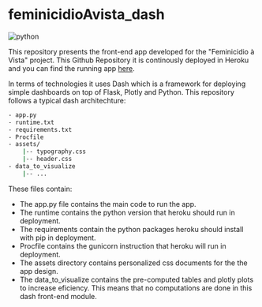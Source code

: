 # feminicidioAvista_dash
![python](https://imgur.com/9EcqYmU)

This repository presents the front-end app developed for the "Feminicidio à Vista" project.
This Github Repository it is continously deployed in Heroku and you can find the running app [here]( https://feminicidioavista.herokuapp.com/).

In terms of technologies it uses Dash which is a framework for deploying simple dashboards on top of Flask, Plotly and Python. This repository follows a typical dash architechture:


```bash
- app.py
- runtime.txt
- requirements.txt
- Procfile
- assets/
    |-- typography.css
    |-- header.css
- data_to_visualize
    |-- ... 
```
 
 These files contain:
 - The app.py file contains the main code to run the app.
 - The runtime contains the python version that heroku should run in deployment.
 - The requirements contain the python packages heroku should install with pip in deployment.
 - Procfile contains the gunicorn instruction that heroku will run in deployment.
 - The assets directory contains personalized css documents for the the app design.
 - The data_to_visualize contains the pre-computed tables and plotly plots to increase eficiency. This means that no computations are done in this dash front-end module.
